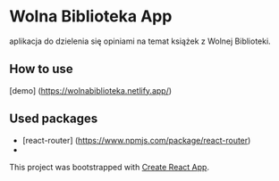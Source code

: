 # Wolna Biblioteka App 
aplikacja do dzielenia się opiniami na temat książek z Wolnej Biblioteki. 

## How to use

[demo] (https://wolnabiblioteka.netlify.app/)

## Used packages 

- [react-router] (https://www.npmjs.com/package/react-router)
-


This project was bootstrapped with [Create React App](https://github.com/facebook/create-react-app).
